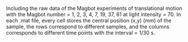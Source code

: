 Including the raw data of the Magbot experiments of translational motion with the Magbot number = 1, 2, 3, 4, 7, 19, 37, 61 at light intensity = 70.
In each .mat file, every cell stores the central position (x,y) (mm) of the sample, the rows correspond to different samples, and the columns corresponds to different time points with the interval = 1/30 s.
